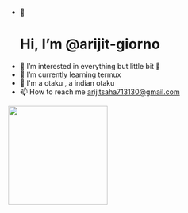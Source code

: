 - 👋 <h1>Hi, I’m @arijit-giorno</h1>
- 👀 I’m interested in everything but little bit 🍑
- 🌱 I’m currently learning termux 
- 🎉 I'm a otaku , a indian otaku
- 📫 How to reach me arijitsaha713130@gmail.com


<!---
arijit-giorno/arijit-giorno is a ✨ special ✨ repository because its `README.md` (this file) appears on your GitHub profile.
You can click the Preview link to take a look at your changes.
--->


<img src="https://m.media-amazon.com/images/M/MV5BODM5NDYyYmUtNjAwNi00YWNjLWI0ZjctYjZkMjIwY2VkMzA0XkEyXkFqcGdeQXVyNDQxNjcxNQ@@._V1_.jpg" width="200">
                                                                                                                                                 


